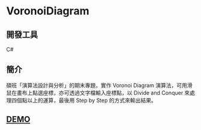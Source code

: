 # VoronoiDiagram

開發工具
----------
  C#

簡介
----------
碩班「演算法設計與分析」的期末專題，實作 Voronoi Diagram 演算法，可用滑鼠在畫布上點選座標，亦可透過文字檔輸入座標點，以 Divide and Conquer 來處理四個點以上的運算，最後用 Step by Step 的方式來輸出結果。

## [DEMO](https://krisonepiece.000webhostapp.com/Voronoi/)
